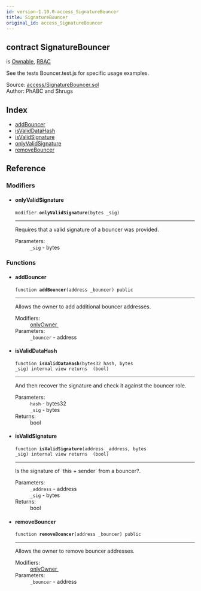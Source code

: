 ```yaml
---
id: version-1.10.0-access_SignatureBouncer
title: SignatureBouncer
original_id: access_SignatureBouncer
---
```


<div class="contract-doc"><div class="contract"><h2 class="contract-header"><span class="contract-kind">contract</span> SignatureBouncer</h2><p class="base-contracts"><span>is</span> <a href="ownership_Ownable.html">Ownable</a><span>, </span><a href="ownership_rbac_RBAC.html">RBAC</a></p><p class="description">See the tests Bouncer.test.js for specific usage examples.</p><div class="source">Source: <a href="https://github.com/OpenZeppelin/zeppelin-solidity/blob/v1.10.0/contracts/access/SignatureBouncer.sol" target="_blank">access/SignatureBouncer.sol</a></div><div class="author">Author: PhABC and Shrugs</div></div><div class="index"><h2>Index</h2><ul><li><a href="access_SignatureBouncer.html#addBouncer">addBouncer</a></li><li><a href="access_SignatureBouncer.html#isValidDataHash">isValidDataHash</a></li><li><a href="access_SignatureBouncer.html#isValidSignature">isValidSignature</a></li><li><a href="access_SignatureBouncer.html#onlyValidSignature">onlyValidSignature</a></li><li><a href="access_SignatureBouncer.html#removeBouncer">removeBouncer</a></li></ul></div><div class="reference"><h2>Reference</h2><div class="modifiers"><h3>Modifiers</h3><ul><li><div class="item modifier"><span id="onlyValidSignature" class="anchor-marker"></span><h4 class="name">onlyValidSignature</h4><div class="body"><code class="signature">modifier <strong>onlyValidSignature</strong><span>(bytes _sig) </span></code><hr/><div class="description"><p>Requires that a valid signature of a bouncer was provided.</p></div><dl><dt><span class="label-parameters">Parameters:</span></dt><dd><div><code>_sig</code> - bytes</div></dd></dl></div></div></li></ul></div><div class="functions"><h3>Functions</h3><ul><li><div class="item function"><span id="addBouncer" class="anchor-marker"></span><h4 class="name">addBouncer</h4><div class="body"><code class="signature">function <strong>addBouncer</strong><span>(address _bouncer) </span><span>public </span></code><hr/><div class="description"><p>Allows the owner to add additional bouncer addresses.</p></div><dl><dt><span class="label-modifiers">Modifiers:</span></dt><dd><a href="ownership_Ownable.html#onlyOwner">onlyOwner </a></dd><dt><span class="label-parameters">Parameters:</span></dt><dd><div><code>_bouncer</code> - address</div></dd></dl></div></div></li><li><div class="item function"><span id="isValidDataHash" class="anchor-marker"></span><h4 class="name">isValidDataHash</h4><div class="body"><code class="signature">function <strong>isValidDataHash</strong><span>(bytes32 hash, bytes _sig) </span><span>internal </span><span>view </span><span>returns  (bool) </span></code><hr/><div class="description"><p>And then recover the signature and check it against the bouncer role.</p></div><dl><dt><span class="label-parameters">Parameters:</span></dt><dd><div><code>hash</code> - bytes32</div><div><code>_sig</code> - bytes</div></dd><dt><span class="label-return">Returns:</span></dt><dd>bool</dd></dl></div></div></li><li><div class="item function"><span id="isValidSignature" class="anchor-marker"></span><h4 class="name">isValidSignature</h4><div class="body"><code class="signature">function <strong>isValidSignature</strong><span>(address _address, bytes _sig) </span><span>internal </span><span>view </span><span>returns  (bool) </span></code><hr/><div class="description"><p>Is the signature of `this + sender` from a bouncer?.</p></div><dl><dt><span class="label-parameters">Parameters:</span></dt><dd><div><code>_address</code> - address</div><div><code>_sig</code> - bytes</div></dd><dt><span class="label-return">Returns:</span></dt><dd>bool</dd></dl></div></div></li><li><div class="item function"><span id="removeBouncer" class="anchor-marker"></span><h4 class="name">removeBouncer</h4><div class="body"><code class="signature">function <strong>removeBouncer</strong><span>(address _bouncer) </span><span>public </span></code><hr/><div class="description"><p>Allows the owner to remove bouncer addresses.</p></div><dl><dt><span class="label-modifiers">Modifiers:</span></dt><dd><a href="ownership_Ownable.html#onlyOwner">onlyOwner </a></dd><dt><span class="label-parameters">Parameters:</span></dt><dd><div><code>_bouncer</code> - address</div></dd></dl></div></div></li></ul></div></div></div>
